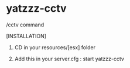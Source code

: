 # yatzzz-cctv


/cctv command

[INSTALLATION]

1. CD in your resources/[esx] folder

2. Add this in your server.cfg : start yatzzz-cctv
